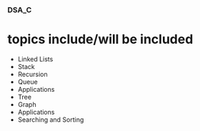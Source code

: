 ### DSA_C

# topics include/will be included
- Linked Lists
- Stack
- Recursion
- Queue
- Applications
- Tree
- Graph
- Applications
- Searching and Sorting			


